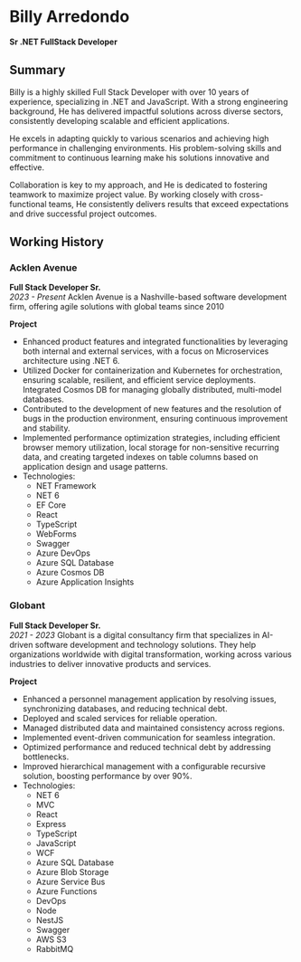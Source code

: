 # Billy Arredondo
**Sr .NET FullStack Developer**

## Summary
Billy is a highly skilled Full Stack Developer with over 10 years of experience, specializing in .NET and JavaScript. With a strong engineering background, He has delivered impactful solutions across diverse sectors, consistently developing scalable and efficient applications.

He excels in adapting quickly to various scenarios and achieving high performance in challenging environments. His problem-solving skills and commitment to continuous learning make his solutions innovative and effective.

Collaboration is key to my approach, and He is dedicated to fostering teamwork to maximize project value. By working closely with cross-functional teams, He consistently delivers results that exceed expectations and drive successful project outcomes.

## Working History

### Acklen Avenue
**Full Stack Developer Sr.**\
_2023 - Present_
Acklen Avenue is a Nashville-based software development firm, offering agile solutions with global teams since 2010

**Project**
- Enhanced product features and integrated functionalities by leveraging both internal and external services, with a focus on Microservices architecture using .NET 6.
- Utilized Docker for containerization and Kubernetes for orchestration, ensuring scalable, resilient, and efficient service deployments. Integrated Cosmos DB for managing globally distributed, multi-model databases.
- Contributed to the development of new features and the resolution of bugs in the production environment, ensuring continuous improvement and stability.
- Implemented performance optimization strategies, including efficient browser memory utilization, local storage for non-sensitive recurring data, and creating targeted indexes on table columns based on application design and usage patterns.
- Technologies:
  - NET Framework
  - NET 6
  - EF Core
  - React
  - TypeScript
  - WebForms
  - Swagger
  - Azure DevOps
  - Azure SQL Database
  - Azure Cosmos DB
  - Azure Application Insights

### Globant
**Full Stack Developer Sr.**\
_2021 - 2023_
Globant is a digital consultancy firm that specializes in AI-driven software development and technology solutions. They help organizations worldwide with digital transformation, working across various industries to deliver innovative products and services.

**Project**
- Enhanced a personnel management application by resolving issues, synchronizing databases, and reducing technical debt.
- Deployed and scaled services for reliable operation.
- Managed distributed data and maintained consistency across regions.
- Implemented event-driven communication for seamless integration.
- Optimized performance and reduced technical debt by addressing bottlenecks.
- Improved hierarchical management with a configurable recursive solution, boosting performance by over 90%.
- Technologies:
  - NET 6
  - MVC
  - React
  - Express
  - TypeScript
  - JavaScript
  - WCF
  - Azure SQL Database
  - Azure Blob Storage
  - Azure Service Bus
  - Azure Functions
  - DevOps
  - Node
  - NestJS
  - Swagger
  - AWS S3
  - RabbitMQ
